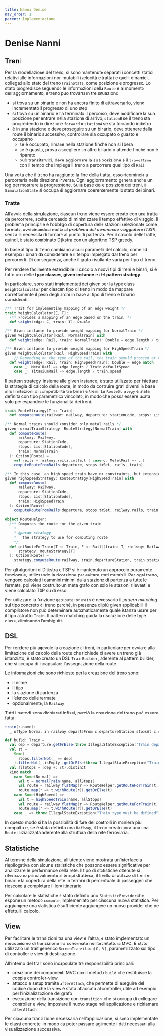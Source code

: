 ```yaml
---
title: Nanni Denise
nav_order: 1
parent: Implementazione
---
```

# Denise Nanni

## Treni

Per la modellazione del treno, si sono mantenute separati i concetti statici relativi alle informazioni non mutabili (velocità e tratta) e quelli dinamici, collegati allo stato del treno `TrainState`, come posizione e progresso. Lo stato progredisce seguendo le informazioni della `Route` e al momento dell’aggiornamento, il treno può trovarsi in tre situazioni:

- si trova su un binario e non ha ancora finito di attraversarlo, viene incrementato il progresso di uno step
- si trova su un binario e ha terminato il percorso, deve modificare la sua posizione per entrare nella stazione di arrivo, `stationB` se il treno sta progredendo in direzione `forward` o `stationA` se sta tornando indietro
- è in una stazione e deve proseguire su un binario, deve ottenere dalla route il binario successivo, controllare sia occupato o guasto e occuparlo
    - se è occupato, rimane nella stazione finché non si libera
    - se è guasto, prova a scegliere un altro binario o attende finché non è riparato
    - può transitarvici, deve aggiornare la sua posizione e il `travelTime` con il tempo che impiega il treno a percorrere quel tipo di `Rail`

Una volta che il treno ha raggiunto la fine della tratta, esso ricomincia a percorrerla nella direzione inversa. Ogni aggiornamento genera anche un log per mostrare la progressione. Sulla base delle posizioni dei treni, il `SimulationState` si occupa di aggiornare coerentemente lo stato dei binari.

### Tratte

All’avvio della simulazione, ciascun treno viene essere creato con una tratta da percorrere, scelta cercando di minimizzare il tempo effettivo di viaggio. Il problema principale è l’obbligo di copertura delle stazioni selezionate come fermate, avvicinandosi molto al *problema del commesso viaggiatore (TSP)*, senza la necessità di tornare al punto di partenza. Per il calcolo delle tratte, quindi, è stato combinato Dijkstra con un algoritmo TSP greedy.

In base al tipo di treno cambiano alcuni parametri del calcolo, come ad esempio i binari da considerare e il tempo impiegato dal treno per percorrerli. Di conseguenza, anche il grafo risultante varia per tipo di treno. 

Per rendere facilmente estendibile il calcolo a nuovi tipi di treni e binari, si è fatto uso delle **type classes, given instance** e del **pattern strategy**.

In particolare, sono stati implementati dei given per la type class `WeightCalculator` per ciascun tipo di treno in modo da mappare correttamente il peso degli archi in base al tipo di treno e binario considerati.

```scala
/** Trait for implementing mapping of an edge weight */
trait WeightCalculator[E, T]:
  /** Provides a mapping of an edge based on the train. */
  def weight(edge: E, train: T): Double

/** Given instance to provide weight mapping for NormalTrain */
given WeightCalculator[Rail, NormalTrain] with
  def weight(edge: Rail, train: NormalTrain): Double = edge.length / train.speed

/** Given instance to provide weight mapping for HighSpeedTrain */
given WeightCalculator[Rail, HighSpeedTrain] with
	// Depending on the type of the rail, the train should proceed at different speeds
  def weight(edge: Rail, train: HighSpeedTrain): Double = edge match
    case _: MetalRail => edge.length / Train.defaultSpeed
    case _: TitaniumRail => edge.length / train.speed
```

Il pattern strategy, insieme alle given instance, è stato utilizzato per iniettare la strategia di calcolo della route, in modo da costruire grafi diversi in base alle limitazioni di compatibilità tra binari e treni. La `RouteStrategy` è stata definita con tipo parametrico vincolato, in modo che possa essere usata solo per espandere le funzionalità dei treni.

```scala
trait RouteStrategy[T <: Train]:
  def computeRoute(railway: Railway, departure: StationCode, stops: List[StationCode], train: T): Option[Route]

/** Normal trains should consider only metal rails */
given normalTrainStrategy: RouteStrategy[NormalTrain] with
  def computeRoute(
      railway: Railway,
      departure: StationCode,
      stops: List[StationCode],
      train: NormalTrain
  ): Option[Route] =
    val rails = railway.rails.collect { case c: MetalRail => c }
    computeRouteFromRails(departure, stops.toSet, rails, train)

/** In this case, an high speed train have no constraints, but extensions are made easy */
given highSpeedStrategy: RouteStrategy[HighSpeedTrain] with
  def computeRoute(
      railway: Railway,
      departure: StationCode,
      stops: List[StationCode],
      train: HighSpeedTrain
  ): Option[Route] =
    computeRouteFromRails(departure, stops.toSet, railway.rails, train)
    
object RouteHelper:
  /** Computes the route for the given train.
    *
    * @param strategy
    *   the strategy to use for computing route
    */
  def getRouteForTrain[T <: Train, E <: Rail](train: T, railway: Railway)(using
      strategy: RouteStrategy[T]
  ): Option[Route] =
    strategy.computeRoute(railway, train.departureStation, train.stations, train)

```

Per gli algoritmi di Dijkstra e TSP si è mantenuto un approccio puramente funzionale, utilizzando la ricorsione per evitare stati mutabili. Per ogni treno, vengono calcolati i cammini minimi dalla stazione di partenza a tutte le fermate, poi viene costruito un meta grafo con solo le stazioni rilevanti e viene calcolato TSP su di esso. 

Per utilizzare la funzione `getRouteForTrain` è necessario il *pattern matching* sul tipo concreto di treno perché, in presenza di più given applicabili, il compilatore non può determinare automaticamente quale istanza usare per il tipo astratto `Train`. Il pattern matching guida la risoluzione delle type class, eliminando l’ambiguità.

## DSL

Per rendere più agevole la creazione di treni, in particolare per ovviare alla limitazione del calcolo della route che richiede di avere un treno già istanziato, è stato creato un DSL `TrainBuilder`, aderente al pattern builder, che si occupa di incapsulare l’assegnazione della route. 

Le informazioni che sono richieste per la creazione del treno sono: 

- il nome
- il tipo
- la stazione di partenza
- l’elenco delle fermate
- opzionalmente, la `Railway`

Tutti i metodi sono dichiarati infissi, perciò la creazione del treno può essere fatta:

```scala
train(c.name):
  _ ofType Normal in railway departsFrom c.departureStation stopsAt c.stops
```

```scala
def build: Train =
  val dep = departure.getOrElse(throw IllegalStateException("Train departure is required"))
  val st =
    Some(
      stops.filterNot(_ == dep)
    ).filterNot(_.isEmpty).getOrElse(throw IllegalStateException("Train must have at least one stop"))
  val allStops = (dep +: st).distinct
  kind match
    case Some(Normal) =>
      val t = normalTrain(name, allStops)
      val route = railway.flatMap(r => RouteHelper.getRouteForTrain(t, r))
      route.map(r => t.withRoute(r)).getOrElse(t)
    case Some(HighSpeed) =>
      val t = highSpeedTrain(name, allStops)
      val route = railway.flatMap(r => RouteHelper.getRouteForTrain(t, r))
      route.map(r => t.withRoute(r)).getOrElse(t)
    case _ => throw IllegalStateException("Train type must be defined")
```

In questo modo si ha la possibilità di fare dei controlli in maniera più compatta e, se è stata definita una `Railway`, il treno creato avrà una una `Route` inizializzata aderente alla struttura della rete ferroviaria.

## Statistiche

Al termine della simulazione, all’utente viene mostrata un’interfaccia riepilogativa con alcune statistiche che possono essere significative per analizzare le performance della rete. Il tipo di statistiche ottenute si riferiscono principalmente ai tempi di attesa, il livello di utilizzo di treni e binari e la copertura della rete in termini di percentuale di passeggeri che riescono a completare il loro itinerario.

Per calcolare le statistiche è stato definito uno `StatisticProvider`che espone un metodo `compute`, implementato per ciascuna nuova statistica. Per aggiungere una statistica è sufficiente aggiungere un nuovo provider che ne effettui il calcolo. 

## View

Per facilitare le transizioni tra una view e l’altra, è stato implementato un meccanismo di transizione tra schermate nell’architettura MVC. È stato utilizzato un trait generico `ScreenTransition[C, V]`, parametrizzato sul tipo di controller e view di destinazione.

All’interno del trait sono incapsulate tre responsabilità principali:

- creazione dei componenti MVC con il metodo `build` che restituisce la coppia controller-view
- attacco e setup tramite `afterAttach`, che permette di eseguire del codice dopo che la view è stata attaccata al controller, utile ad esempio per l’inizializzazione del grafo
- esecuzione della transizione con `transition`, che si occupa di collegare controller e view, impostare il nuovo stage nell’applicazione e richiamare `afterAttach`

Per ciascuna transizione necessaria nell’applicazione, si sono implementate le classi concrete, in modo da poter passare agilmente i dati necessari alla visualizzazione successiva. 
